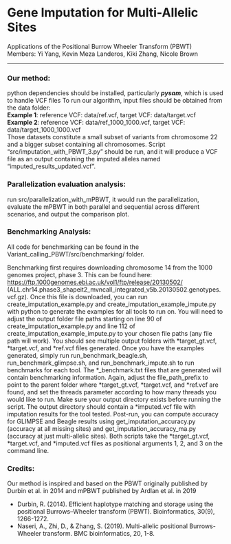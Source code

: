 # Gene Imputation for Multi-Allelic Sites
Applications of the Positional Burrow Wheeler Transform (PBWT)   
Members: Yi Yang, Kevin Meza Landeros, Kiki Zhang, Nicole Brown

-----

### Our method:  
python dependencies should be installed, particularly ***pysam***, which is used to handle VCF files
To run our algorithm, input files should be obtained from the data folder:  
**Example 1**: reference VCF: data/ref.vcf, target VCF: data/target.vcf  
**Example 2**: reference VCF: data/ref_1000_1000.vcf, target VCF: data/target_1000_1000.vcf  
Those datasets constitute a small subset of variants from chromosome 22 and a bigger subset containing all chromosomes. Script “src/imputation_with_PBWT_3.py” should be run, and it will produce a VCF file as an output containing the imputed alleles named “imputed_results_updated.vcf”.

### Parallelization evaluation analysis:   
run src/parallelization_with_mPBWT, it would run the parallelization, evaluate the mPBWT in both parallel and sequential across different scenarios, and output the comparison plot. 

### Benchmarking Analysis:   
All code for benchmarking can be found in the Variant_calling_PBWT/src/benchmarking/ folder.

Benchmarking first requires downloading chromosome 14 from the 1000 genomes project, phase 3. This can be found here: https://ftp.1000genomes.ebi.ac.uk/vol1/ftp/release/20130502/ (ALL.chr14.phase3_shapeit2_mvncall_integrated_v5b.20130502.genotypes.vcf.gz).
Once this file is downloaded, you can run create_imputation_example.py and create_imputation_example_impute.py with python to generate the examples for all tools to run on. You will need to adjust the output folder file paths starting on line 90 of create_imputation_example.py and line 112 of create_imputation_example_impute.py to your chosen file paths (any file path will work). You should see multiple output folders with  *target_gt.vcf, *target.vcf, and *ref.vcf files generated.
Once you have the examples generated, simply run run_benchmark_beagle.sh, run_benchmark_glimpse.sh, and run_benchmark_impute.sh to run benchmarks for each tool. The *_benchmark.txt files that are generated will contain benchmarking information. Again, adjust the file_path_prefix to point to the parent folder where  *target_gt.vcf, *target.vcf, and *ref.vcf are found, and set the threads parameter according to how many threads you would like to run. Make sure your output directory exists before running the script. The output directory should contain a *imputed.vcf file with imputation results for the tool tested.
Post-run, you can compute accuracy for GLIMPSE and Beagle results using get_imputation_accuracy.py (accuracy at all missing sites) and get_imputation_accuracy_ma.py (accuracy at just multi-allelic sites). Both scripts take the *target_gt.vcf, *target.vcf, and *imputed.vcf files as positional arguments 1, 2, and 3 on the command line.

### Credits:  
Our method is inspired and based on the PBWT originally published by Durbin et al. in 2014 and mPBWT published by Ardlan et al. in 2019  
- Durbin, R. (2014). Efficient haplotype matching and storage using the positional Burrows–Wheeler transform (PBWT). Bioinformatics, 30(9), 1266-1272.  
- Naseri, A., Zhi, D., & Zhang, S. (2019). Multi-allelic positional Burrows-Wheeler transform. BMC bioinformatics, 20, 1-8.
